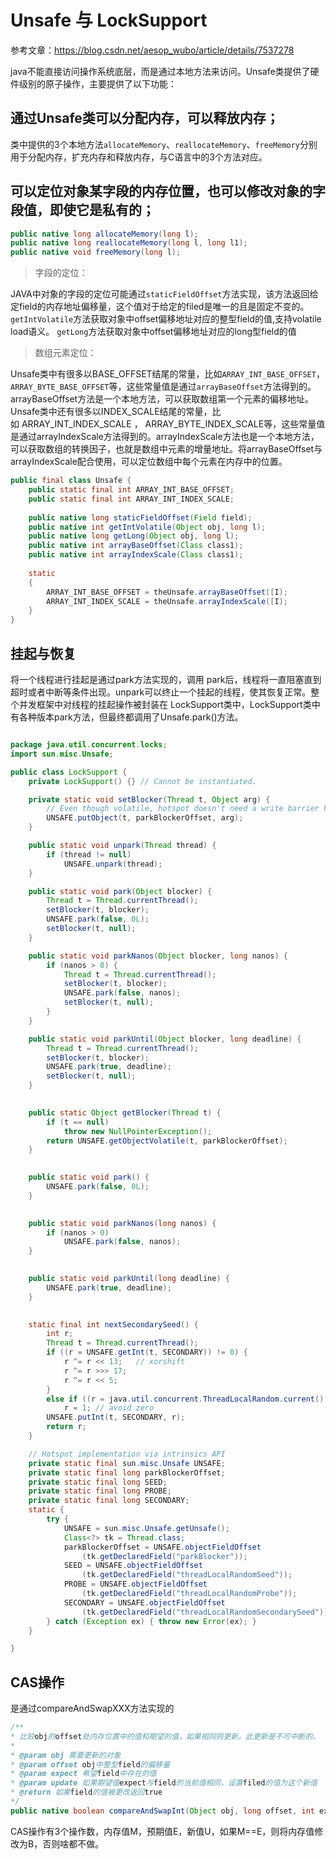 # Unsafe 与 LockSupport

参考文章：https://blog.csdn.net/aesop_wubo/article/details/7537278

java不能直接访问操作系统底层，而是通过本地方法来访问。Unsafe类提供了硬件级别的原子操作，主要提供了以下功能：

## 通过Unsafe类可以分配内存，可以释放内存；

类中提供的3个本地方法`allocateMemory`、`reallocateMemory`、`freeMemory`分别用于分配内存，扩充内存和释放内存，与C语言中的3个方法对应。

## 可以定位对象某字段的内存位置，也可以修改对象的字段值，即使它是私有的；
```java
public native long allocateMemory(long l);
public native long reallocateMemory(long l, long l1);
public native void freeMemory(long l);
```
>字段的定位：

JAVA中对象的字段的定位可能通过`staticFieldOffset`方法实现，该方法返回给定field的内存地址偏移量，这个值对于给定的filed是唯一的且是固定不变的。
`getIntVolatile`方法获取对象中offset偏移地址对应的整型field的值,支持volatile load语义。
`getLong`方法获取对象中offset偏移地址对应的long型field的值

> 数组元素定位：

Unsafe类中有很多以BASE_OFFSET结尾的常量，比如`ARRAY_INT_BASE_OFFSET`，`ARRAY_BYTE_BASE_OFFSET`等，这些常量值是通过`arrayBaseOffset`方法得到的。arrayBaseOffset方法是一个本地方法，可以获取数组第一个元素的偏移地址。Unsafe类中还有很多以INDEX_SCALE结尾的常量，比如 ARRAY_INT_INDEX_SCALE ， ARRAY_BYTE_INDEX_SCALE等，这些常量值是通过arrayIndexScale方法得到的。arrayIndexScale方法也是一个本地方法，可以获取数组的转换因子，也就是数组中元素的增量地址。将arrayBaseOffset与arrayIndexScale配合使用，可以定位数组中每个元素在内存中的位置。

```java
public final class Unsafe {
	public static final int ARRAY_INT_BASE_OFFSET;
	public static final int ARRAY_INT_INDEX_SCALE;
 
	public native long staticFieldOffset(Field field);
	public native int getIntVolatile(Object obj, long l);
	public native long getLong(Object obj, long l);
	public native int arrayBaseOffset(Class class1);
	public native int arrayIndexScale(Class class1);
 
	static 
	{
		ARRAY_INT_BASE_OFFSET = theUnsafe.arrayBaseOffset([I);
		ARRAY_INT_INDEX_SCALE = theUnsafe.arrayIndexScale([I);
	}
}
```
## 挂起与恢复

将一个线程进行挂起是通过park方法实现的，调用 park后，线程将一直阻塞直到超时或者中断等条件出现。unpark可以终止一个挂起的线程，使其恢复正常。整个并发框架中对线程的挂起操作被封装在 LockSupport类中，LockSupport类中有各种版本park方法，但最终都调用了Unsafe.park()方法。
```java

package java.util.concurrent.locks;
import sun.misc.Unsafe;

public class LockSupport {
    private LockSupport() {} // Cannot be instantiated.

    private static void setBlocker(Thread t, Object arg) {
        // Even though volatile, hotspot doesn't need a write barrier here.
        UNSAFE.putObject(t, parkBlockerOffset, arg);
    }

    public static void unpark(Thread thread) {
        if (thread != null)
            UNSAFE.unpark(thread);
    }

    public static void park(Object blocker) {
        Thread t = Thread.currentThread();
        setBlocker(t, blocker);
        UNSAFE.park(false, 0L);
        setBlocker(t, null);
    }

    public static void parkNanos(Object blocker, long nanos) {
        if (nanos > 0) {
            Thread t = Thread.currentThread();
            setBlocker(t, blocker);
            UNSAFE.park(false, nanos);
            setBlocker(t, null);
        }
    }

    public static void parkUntil(Object blocker, long deadline) {
        Thread t = Thread.currentThread();
        setBlocker(t, blocker);
        UNSAFE.park(true, deadline);
        setBlocker(t, null);
    }

  
    public static Object getBlocker(Thread t) {
        if (t == null)
            throw new NullPointerException();
        return UNSAFE.getObjectVolatile(t, parkBlockerOffset);
    }

   
    public static void park() {
        UNSAFE.park(false, 0L);
    }

   
    public static void parkNanos(long nanos) {
        if (nanos > 0)
            UNSAFE.park(false, nanos);
    }

   
    public static void parkUntil(long deadline) {
        UNSAFE.park(true, deadline);
    }

   
    static final int nextSecondarySeed() {
        int r;
        Thread t = Thread.currentThread();
        if ((r = UNSAFE.getInt(t, SECONDARY)) != 0) {
            r ^= r << 13;   // xorshift
            r ^= r >>> 17;
            r ^= r << 5;
        }
        else if ((r = java.util.concurrent.ThreadLocalRandom.current().nextInt()) == 0)
            r = 1; // avoid zero
        UNSAFE.putInt(t, SECONDARY, r);
        return r;
    }

    // Hotspot implementation via intrinsics API
    private static final sun.misc.Unsafe UNSAFE;
    private static final long parkBlockerOffset;
    private static final long SEED;
    private static final long PROBE;
    private static final long SECONDARY;
    static {
        try {
            UNSAFE = sun.misc.Unsafe.getUnsafe();
            Class<?> tk = Thread.class;
            parkBlockerOffset = UNSAFE.objectFieldOffset
                (tk.getDeclaredField("parkBlocker"));
            SEED = UNSAFE.objectFieldOffset
                (tk.getDeclaredField("threadLocalRandomSeed"));
            PROBE = UNSAFE.objectFieldOffset
                (tk.getDeclaredField("threadLocalRandomProbe"));
            SECONDARY = UNSAFE.objectFieldOffset
                (tk.getDeclaredField("threadLocalRandomSecondarySeed"));
        } catch (Exception ex) { throw new Error(ex); }
    }

}

```
## CAS操作

是通过compareAndSwapXXX方法实现的
```java
/**
* 比较obj的offset处内存位置中的值和期望的值，如果相同则更新。此更新是不可中断的。
* 
* @param obj 需要更新的对象
* @param offset obj中整型field的偏移量
* @param expect 希望field中存在的值
* @param update 如果期望值expect与field的当前值相同，设置filed的值为这个新值
* @return 如果field的值被更改返回true
*/
public native boolean compareAndSwapInt(Object obj, long offset, int expect, int update);
```
CAS操作有3个操作数，内存值M，预期值E，新值U，如果M==E，则将内存值修改为B，否则啥都不做。
